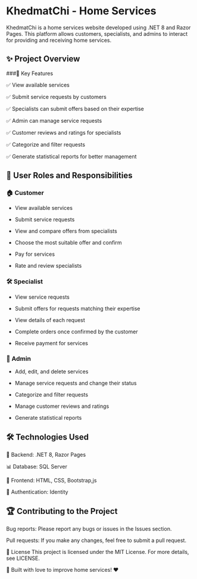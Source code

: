 # KhedmatChi - Home Services
KhedmatChi is a home services website developed using .NET 8 and Razor Pages. This platform allows customers, specialists, and admins to interact for providing and receiving home services.

## ✨ Project Overview

###🎯 Key Features

✅ View available services

✅ Submit service requests by customers

✅ Specialists can submit offers based on their expertise

✅ Admin can manage service requests

✅ Customer reviews and ratings for specialists

✅ Categorize and filter requests

✅ Generate statistical reports for better management


## 👤 User Roles and Responsibilities

### 🏠 Customer

- View available services

- Submit service requests

- View and compare offers from specialists

- Choose the most suitable offer and confirm

- Pay for services

- Rate and review specialists

### 🛠️ Specialist

- View service requests

- Submit offers for requests matching their expertise

- View details of each request

- Complete orders once confirmed by the customer

- Receive payment for services

### 🏢 Admin

- Add, edit, and delete services

- Manage service requests and change their status

- Categorize and filter requests

- Manage customer reviews and ratings

- Generate statistical reports

## 🛠️ Technologies Used

🚀 Backend: .NET 8, Razor Pages

📊 Database: SQL Server

🎨 Frontend: HTML, CSS, Bootstrap,js

🔑 Authentication: Identity


## 🏆 Contributing to the Project
Bug reports: Please report any bugs or issues in the Issues section.



Pull requests: If you make any changes, feel free to submit a pull request.

📄 License
This project is licensed under the MIT License. For more details, see LICENSE.

🚀 Built with love to improve home services! ❤️
